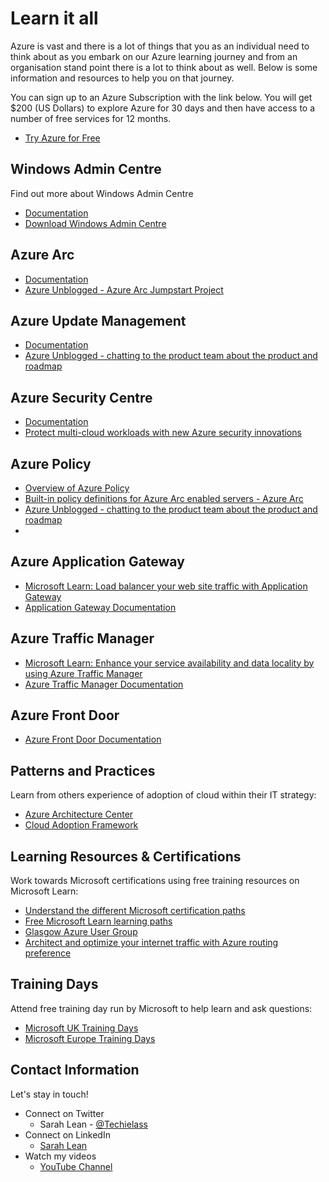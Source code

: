# Learn it all

Azure is vast and there is a lot of things that you as an individual need to think about as you embark on our Azure learning journey and from an organisation stand point there is a lot to think about as well.  Below is some information and resources to help you on that journey. 

You can sign up to an Azure Subscription with the link below. You will get $200 (US Dollars) to explore Azure for 30 days and then have access to a number of free services for 12 months. 
- [Try Azure for Free](https://aka.ms/Try4Free)

## Windows Admin Centre
Find out more about Windows Admin Centre
- [Documentation](https://docs.microsoft.com/en-gb/windows-server/manage/windows-admin-center/overview?ocid=AID3023451&WT.mc_id=AZ-MVP-5004737)
- [Download Windows Admin Centre](https://docs.microsoft.com/en-gb/windows-server/manage/windows-admin-center/overview?ocid=AID3023451&WT.mc_id=AZ-MVP-5004737n)

## Azure Arc
- [Documentation](https://azure.microsoft.com/services/azure-arc/?ocid=AID3023451&WT.mc_id=AZ-MVP-5004737)
- [Azure Unblogged - Azure Arc Jumpstart Project](https://channel9.msdn.com/Shows/IT-Ops-Talk/Azure-Unblogged-Azure-Arc-Jumpstart-Project?ocid=AID3023451&WT.mc_id=AZ-MVP-5004737)

## Azure Update Management
- [Documentation](https://docs.microsoft.com/azure/automation/update-management/overview?ocid=AID3023451&WT.mc_id=AZ-MVP-5004737)
- [Azure Unblogged - chatting to the product team about the product and roadmap](https://channel9.msdn.com/Shows/IT-Ops-Talk/Azure-Unblogged-Azure-Update-Management?ocid=AID3023451&WT.mc_id=AZ-MVP-5004737)

## Azure Security Centre
- [Documentation](https://azure.microsoft.com/services/security-center/?ocid=AID3023451&WT.mc_id=AZ-MVP-5004737)
- [Protect multi-cloud workloads with new Azure security innovations](https://azure.microsoft.com/blog/protect-multicloud-workloads-with-new-azure-security-innovations/?ocid=AID3023451&WT.mc_id=AZ-MVP-5004737)

## Azure Policy
- [Overview of Azure Policy](https://docs.microsoft.com/azure/governance/policy/overview?WT.mc_id=modinfra-14802-salean)
- [Built-in policy definitions for Azure Arc enabled servers - Azure Arc](https://docs.microsoft.com/azure/azure-arc/servers/policy-reference?ocid=AID3023451&WT.mc_id=AZ-MVP-5004737)
- [Azure Unblogged - chatting to the product team about the product and roadmap](https://channel9.msdn.com/Shows/IT-Ops-Talk/Azure-Unblogged-Azure-Policy?ocid=AID3023451&WT.mc_id=AZ-MVP-5004737)
- 
## Azure Application Gateway
- [Microsoft Learn: Load balancer your web site traffic with Application Gateway](https://docs.microsoft.com/en-us/learn/modules/load-balance-web-traffic-with-application-gateway/)
- [Application Gateway Documentation](https://docs.microsoft.com/azure/application-gateway/?ocid=AID3023451&WT.mc_id=AZ-MVP-5004737)

## Azure Traffic Manager
- [Microsoft Learn: Enhance your service availability and data locality by using Azure Traffic Manager](https://docs.microsoft.com/learn/modules/distribute-load-with-traffic-manager/?ocid=AID3023451&WT.mc_id=AZ-MVP-5004737)
- [Azure Traffic Manager Documentation](https://docs.microsoft.com/azure/traffic-manager/?ocid=AID3023451&WT.mc_id=AZ-MVP-5004737)

## Azure Front Door
- [Azure Front Door Documentation](https://docs.microsoft.com/azure/frontdoor/?ocid=AID3023451&WT.mc_id=AZ-MVP-5004737)
## Patterns and Practices
Learn from others experience of adoption of cloud within their IT strategy:
- [Azure Architecture Center](https://docs.microsoft.com/en-gb/azure/architecture/?ocid=AID3023451&WT.mc_id=AZ-MVP-5004737)
- [Cloud Adoption Framework](https://docs.microsoft.com/azure/cloud-adoption-framework/?ocid=AID3023451&WT.mc_id=AZ-MVP-5004737)

## Learning Resources & Certifications
Work towards Microsoft certifications using free training resources on Microsoft Learn:
- [Understand the different Microsoft certification paths](https://aka.ms/certificationjourney)
- [Free Microsoft Learn learning paths](https://docs.microsoft.com/learn/?ocid=AID3023451&WT.mc_id=AZ-MVP-5004737)
- [Glasgow Azure User Group](https://www.gaug.co.uk)
- [Architect and optimize your internet traffic with Azure routing preference](https://azure.microsoft.com/blog/architect-and-optimize-your-internet-traffic-with-azure-routing-preference/?ocid=AID3023451&WT.mc_id=AZ-MVP-5004737)

## Training Days
Attend free training day run by Microsoft to help learn and ask questions: 
- [Microsoft UK Training Days](https://www.microsoft.com/en-gb/events/training-days/)
- [Microsoft Europe Training Days](https://www.microsoft.com/en-ie/training-days)

## Contact Information

Let's stay in touch! 

- Connect on Twitter
    - Sarah Lean - [@Techielass](https://twitter.com/Techielass)
- Connect on LinkedIn
    - [Sarah Lean](https://in.linkedin.com/in/sazlean)
- Watch my videos
    - [YouTube Channel](https://www.youtube.com/techielass)
